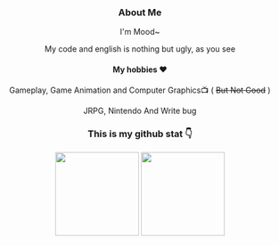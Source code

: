 <div align="center">  

### About Me

I'm Mood~
  
My code and english is nothing but ugly, as you see

#### My hobbies ♥  

Gameplay, Game Animation and Computer Graphics📺 (  ~~But Not Good~~  )

JRPG, Nintendo And Write bug

### This is my github stat 👇
<p>
<img height=150 src="https://github-readme-stats.vercel.app/api?username=mood701&show_icons=true&count_private=true&theme=radical">
<img height=150 src="https://github-readme-stats.vercel.app/api/top-langs/?username=mood701&layout=compact&theme=radical&hide=HTML,Javascript,CSS">
<p>

</div>
